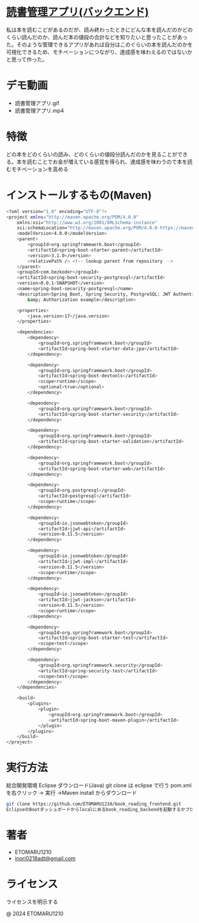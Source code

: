 # [読書管理アプリ(バックエンド)](https://github.com/ETOMARU1210/book_reading_backend.git)

私は本を読むこどがあるのだが、読み終わったときにどんな本を読んだのかどのくらい読んだのか、読んだ本の値段の合計などを知りたいと思ったことがあった。そのような管理できるアプリがあれば自分はこのぐらいの本を読んだのかを可視化できるため、モチベーションにつながり、達成感を味わえるのではないかと思って作った。

# デモ動画

- 読書管理アプリ.gif
- 読書管理アプリ.mp4

# 特徴

どの本をどのくらいの読み、どのくらいの値段分読んだのかを見ることができる。本を読むことでお金が増えている感覚を得られ、達成感を味わうので本を読むモチベーションを高める

# インストールするもの(Maven)

```bash
<?xml version="1.0" encoding="UTF-8"?>
<project xmlns="http://maven.apache.org/POM/4.0.0"
	xmlns:xsi="http://www.w3.org/2001/XMLSchema-instance"
	xsi:schemaLocation="http://maven.apache.org/POM/4.0.0 https://maven.apache.org/xsd/maven-4.0.0.xsd">
	<modelVersion>4.0.0</modelVersion>
	<parent>
		<groupId>org.springframework.boot</groupId>
		<artifactId>spring-boot-starter-parent</artifactId>
		<version>3.1.0</version>
		<relativePath /> <!-- lookup parent from repository -->
	</parent>
	<groupId>com.bezkoder</groupId>
	<artifactId>spring-boot-security-postgresql</artifactId>
	<version>0.0.1-SNAPSHOT</version>
	<name>spring-boot-security-postgresql</name>
	<description>Spring Boot, Spring Security, PostgreSQL: JWT Authentication
		&amp; Authorization example</description>

	<properties>
		<java.version>17</java.version>
	</properties>

	<dependencies>
		<dependency>
			<groupId>org.springframework.boot</groupId>
			<artifactId>spring-boot-starter-data-jpa</artifactId>
		</dependency>

		<dependency>
			<groupId>org.springframework.boot</groupId>
			<artifactId>spring-boot-devtools</artifactId>
			<scope>runtime</scope>
			<optional>true</optional>
		</dependency>

		<dependency>
			<groupId>org.springframework.boot</groupId>
			<artifactId>spring-boot-starter-security</artifactId>
		</dependency>

		<dependency>
			<groupId>org.springframework.boot</groupId>
			<artifactId>spring-boot-starter-validation</artifactId>
		</dependency>

		<dependency>
			<groupId>org.springframework.boot</groupId>
			<artifactId>spring-boot-starter-web</artifactId>
		</dependency>

		<dependency>
			<groupId>org.postgresql</groupId>
			<artifactId>postgresql</artifactId>
			<scope>runtime</scope>
		</dependency>

		<dependency>
			<groupId>io.jsonwebtoken</groupId>
			<artifactId>jjwt-api</artifactId>
			<version>0.11.5</version>
		</dependency>

		<dependency>
			<groupId>io.jsonwebtoken</groupId>
			<artifactId>jjwt-impl</artifactId>
			<version>0.11.5</version>
			<scope>runtime</scope>
		</dependency>

		<dependency>
			<groupId>io.jsonwebtoken</groupId>
			<artifactId>jjwt-jackson</artifactId>
			<version>0.11.5</version>
			<scope>runtime</scope>
		</dependency>

		<dependency>
			<groupId>org.springframework.boot</groupId>
			<artifactId>spring-boot-starter-test</artifactId>
			<scope>test</scope>
		</dependency>

		<dependency>
			<groupId>org.springframework.security</groupId>
			<artifactId>spring-security-test</artifactId>
			<scope>test</scope>
		</dependency>
	</dependencies>

	<build>
		<plugins>
			<plugin>
				<groupId>org.springframework.boot</groupId>
				<artifactId>spring-boot-maven-plugin</artifactId>
			</plugin>
		</plugins>
	</build>
</project>
```

# 実行方法

総合開発環境 Eclipse ダウンロード(Java)
git clone は eclipse で行う
pom.xml を右クリック → 実行 →Maven install からダウンロード

```bash
git clone https://github.com/ETOMARU1210/book_reading_frontend.git
EclipseのBootダッシュボードからlocalにあるbook_reading_backendを起動するかプロジェクトから実行
```

# 著者

- ETOMARU1210
- inori0218adt@gmail.com

# ライセンス

ライセンスを明示する

@ 2024 ETOMARU1210
